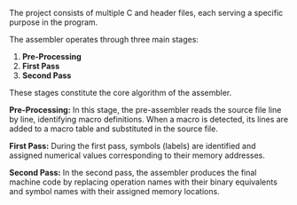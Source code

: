 The project consists of multiple C and header files, each serving a specific purpose in the program.

The assembler operates through three main stages:

1. **Pre-Processing**
2. **First Pass**
3. **Second Pass**

These stages constitute the core algorithm of the assembler.

**Pre-Processing:**
In this stage, the pre-assembler reads the source file line by line, identifying macro definitions. When a macro is detected, its lines are added to a macro table and substituted in the source file.

**First Pass:**
During the first pass, symbols (labels) are identified and assigned numerical values corresponding to their memory addresses.

**Second Pass:**
In the second pass, the assembler produces the final machine code by replacing operation names with their binary equivalents and symbol names with their assigned memory locations.
